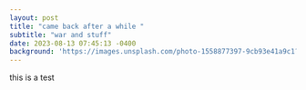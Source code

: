 ```yaml
---
layout: post
title: "came back after a while "
subtitle: "war and stuff"
date: 2023-08-13 07:45:13 -0400
background: 'https://images.unsplash.com/photo-1558877397-9cb93e41a9c1?ixlib=rb-4.0.3&ixid=MnwxMjA3fDB8MHxwaG90by1wYWdlfHx8fGVufDB8fHx8&auto=format&fit=crop&w=2069&q=80'
---
```

this is a test
